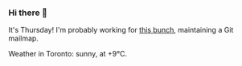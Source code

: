### Hi there :wave:

It's Thursday! I'm probably working for [this bunch](https://github.com/kohofinancial), maintaining a Git mailmap.

Weather in Toronto: sunny, at +9°C.
